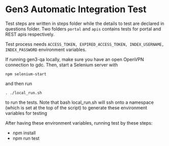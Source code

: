 # Gen3 Automatic Integration Test
Test steps are written in steps folder while the details to test are declared in questions folder. Two folders `portal` and `apis` contains tests for portal and REST apis respectively.

Test process needs `ACCESS_TOKEN, EXPIRED_ACCESS_TOKEN, INDEX_USERNAME, INDEX_PASSWORD` environment variables.

If running gen3-qa locally, make sure you have an open OpenVPN connection to gdc. Then, start a Selenium server with
```
npm selenium-start
```
and then run 
```
. ./local_run.sh
```
to run the tests. Note that bash local_run.sh will ssh onto a namespace (which is set at the top of the script) to generate these environment variables for testing

After having these environment variables, running test by these steps:
- npm install
- npm run test
